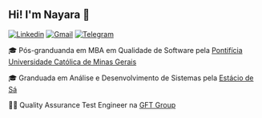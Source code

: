 ## Hi! I'm Nayara :wave:
[![Linkedin](https://img.shields.io/badge/-LinkedIn-595D60?style=flat-square&logo=Linkedin&logoColor=white&link=https://www.linkedin.com/in/nayaraquino//)](https://www.linkedin.com/in/nayaraquino/)
[![Gmail](https://img.shields.io/badge/-Gmail-595D60?style=flat-square&logo=Gmail&logoColor=white&link=mailto:nayaraquino7@gmail.com/)](mailto:nayaraquino7@gmail.com/)
[![Telegram](https://img.shields.io/badge/Telegram-595D60?style=flat-square&logo=Telegram&logoColor=white&link=https://t.me/nayaraquino)](https://t.me/nayaraquino)

:mortar_board: Pós-granduanda em MBA em Qualidade de Software pela [Pontifícia Universidade Católica de Minas Gerais]([https://estacio.br](https://www.pucminas.br/))

:mortar_board: Granduada em Análise e Desenvolvimento de Sistemas pela [Estácio de Sá](https://estacio.br)

:woman_technologist: Quality Assurance Test Engineer na [GFT Group](https://www.gft.com/br/pt/index/)

<!--
[![Nayara Github Status](https://github-readme-stats.vercel.app/api?username=nayaraquino&theme=blue-green)](https://github.com/nayaraquino/github-readme-stats)
<!--
**nayaraquino/nayaraquino** is a ✨ _special_ ✨ repository because its `README.md` (this file) appears on your GitHub profile.
